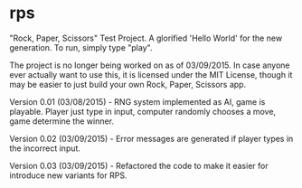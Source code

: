 # rps
"Rock, Paper, Scissors" Test Project. A glorified 'Hello World' for the new generation. To run, simply type "play".

The project is no longer being worked on as of 03/09/2015. In case anyone ever actually want to use this, it is licensed under the MIT License, though it may be easier to just build your own Rock, Paper, Scissors app.

Version 0.01 (03/08/2015) - RNG system implemented as AI, game is playable. Player just type in input, computer randomly chooses a move, game determine the winner.

Version 0.02 (03/09/2015) - Error messages are generated if player types in the incorrect input.

Version 0.03 (03/09/2015) - Refactored the code to make it easier for introduce new variants for RPS.